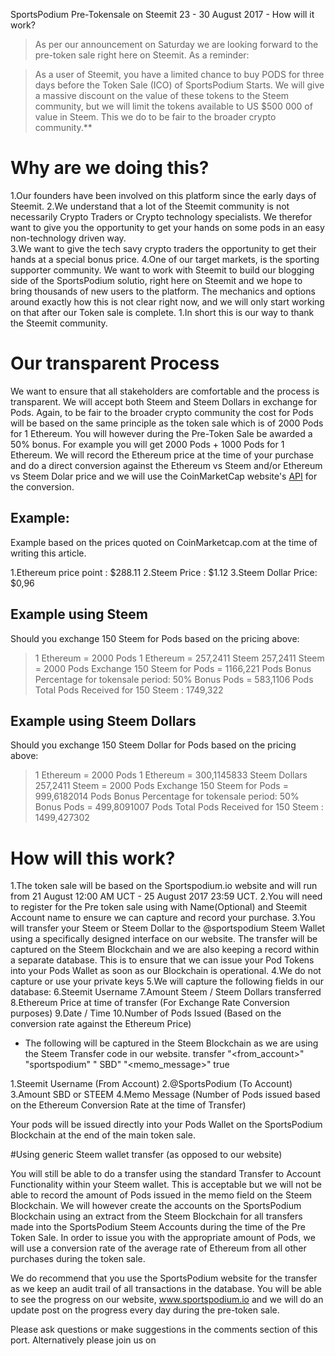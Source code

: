 SportsPodium Pre-Tokensale on Steemit 23 - 30 August 2017 - How will it work?

> As per our announcement on Saturday we are looking forward to the pre-token sale right here on Steemit.  As a reminder:

> As a user of Steemit, you have a limited chance to buy PODS for three days before the Token Sale (ICO) of SportsPodium Starts. We will give a massive discount on the value of these tokens to the Steem community, but we will limit the tokens available to US $500 000 of value in Steem. This we do to be fair to the broader crypto community.**
 
# Why are we doing this?
1.Our founders have been involved on this platform since the early days of Steemit. 
2.We understand that a lot of the Steemit community is not necessarily Crypto Traders or Crypto technology specialists.  We therefor want to give you the opportunity to get your hands on some pods in an easy non-technology driven way.  
3.We want to give the tech savy crypto traders the opportunity to get their hands at a special bonus price.
4.One of our target markets, is the sporting supporter community.  We want to work with Steemit to build our blogging side of the SportsPodium solutio, right here on Steemit and we hope to bring thousands of new users to the platform. The mechanics and options around exactly how this is not clear right now, and we will only start working on that after our Token sale is complete.
1.In short this is our way to thank the Steemit community.
 
# Our transparent Process
 
We want to ensure that all stakeholders are comfortable and the process is transparent.  We will accept both Steem and Steem Dollars in exchange for Pods.  Again, to be fair to the broader crypto community the cost for Pods will be based on the same principle as the token sale which is of 2000 Pods for 1 Ethereum.  You will however during the Pre-Token Sale be awarded a 50% bonus. For example you will get  2000 Pods + 1000 Pods for 1 Ethereum.   We will record the Ethereum price at the time of your purchase and do a direct conversion against the Ethereum vs Steem and/or Ethereum vs Steem Dolar price and we will use the CoinMarketCap website's [API](https://coinmarketcap.com/api/) for the conversion.
 
## Example:
Example based on the prices quoted on CoinMarketcap.com at the time of writing this article.
 
1.Ethereum price point :  $288.11
2.Steem Price : $1.12
3.Steem Dollar Price: $0,96
 
## Example using Steem
 
Should you exchange 150 Steem for Pods based on the pricing above:
 
>1 Ethereum = 2000 Pods
>1 Ethereum = 257,2411 Steem
>257,2411 Steem = 2000 Pods
>Exchange 150 Steem for Pods = 1166,221 Pods
>Bonus Percentage for tokensale period: 50% 
>Bonus Pods = 583,1106 Pods
>Total Pods Received for 150 Steem : 1749,322
 
## Example using Steem Dollars
 
Should you exchange 150 Steem Dollar for Pods based on the pricing above:
 
>1 Ethereum = 2000 Pods
>1 Ethereum = 300,1145833 Steem Dollars
>257,2411 Steem = 2000 Pods
>Exchange 150 Steem for Pods = 999,6182014 Pods
>Bonus Percentage for tokensale period: 50% 
>Bonus Pods = 499,8091007 Pods
>Total Pods Received for 150 Steem : 1499,427302
 
# How will this work?
1.The token sale will be based on the Sportspodium.io website and will run from 21 August 12:00 AM UCT - 25 August 2017 23:59 UCT.
2.You will need to register for the Pre token sale using with Name(Optional) and Steemit Account name to ensure we can capture and record your purchase.
3.You will transfer your Steem or Steem Dollar to the @sportspodium Steem Wallet using a specifically designed interface on our website.  The transfer will be captured on the Steem Blockchain and we are also keeping a record within a separate database.  This is to ensure that we can issue your Pod Tokens into your Pods Wallet as soon as our Blockchain is operational.
4.We do not capture or use your private keys
5.We will capture the following fields in our database:
6.Steemit Username
7.Amount Steem / Steem Dollars transferred
8.Ethereum Price at time of transfer (For Exchange Rate Conversion purposes)
9.Date / Time
10.Number of Pods Issued (Based on the conversion rate against the Ethereum Price)
 
* The following will be captured in the Steem Blockchain as we are using the Steem Transfer code in our website.
transfer "<from_account>" "sportspodium" "<amount> SBD" "<memo_message>" true
 
1.Steemit Username (From Account)
2.@SportsPodium (To Account)
3.Amount SBD or STEEM
4.Memo Message (Number of Pods issued based on the Ethereum Conversion Rate at the time of Transfer)
 
Your pods will be issued directly into your Pods Wallet on the SportsPodium Blockchain at the end of the main token sale.    
 
#Using generic Steem wallet transfer (as opposed to our website)

You will still be able to do a transfer using the standard Transfer to Account Functionality within your Steem wallet. This is acceptable but we will not be able to record the amount of Pods issued in the memo field on the Steem Blockchain.  We will however create the accounts on the SportsPodium Blockchain using an extract from the Steem Blockchain for all transfers made into the SportsPodium Steem Accounts during the time of the Pre Token Sale.  In order to issue you with the appropriate amount of Pods, we will use a conversion rate of the average rate of Ethereum from all other purchases during the token sale. 
 
We do recommend that you use the SportsPodium website for the transfer as we keep an audit trail of all transactions in the database. You will be able to see the progress on our website, www.sportspodium.io and we will do an update post on the progress every day during the pre-token sale.
 
Please ask questions or make suggestions in the comments section of this port.  Alternatively please join us on 